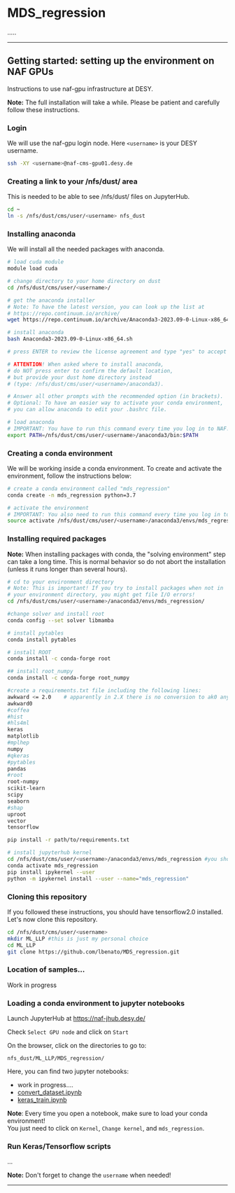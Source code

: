# MDS_regression

.....

-----

## Getting started: setting up the environment on NAF GPUs

Instructions to use naf-gpu infrastructure at DESY.

**Note:** The full installation will take a while. Please be patient and carefully follow these instructions.

### Login

We will use the naf-gpu login node. Here `<username>` is your DESY username.

```bash
ssh -XY <username>@naf-cms-gpu01.desy.de
```

### Creating a link to your /nfs/dust/ area

This is needed to be able to see /nfs/dust/ files on JupyterHub.

```bash
cd ~
ln -s /nfs/dust/cms/user/<username> nfs_dust
```

### Installing anaconda

We will install all the needed packages with anaconda.

```bash
# load cuda module
module load cuda

# change directory to your home directory on dust
cd /nfs/dust/cms/user/<username>/

# get the anaconda installer
# Note: To have the latest version, you can look up the list at
# https://repo.continuum.io/archive/
wget https://repo.continuum.io/archive/Anaconda3-2023.09-0-Linux-x86_64.sh

# install anaconda
bash Anaconda3-2023.09-0-Linux-x86_64.sh

# press ENTER to review the license agreement and type "yes" to accept

# ATTENTION! When asked where to install anaconda,
# do NOT press enter to confirm the default location,
# but provide your dust home directory instead
# (type: /nfs/dust/cms/user/<username>/anaconda3).

# Answer all other prompts with the recommended option (in brackets).
# Optional: To have an easier way to activate your conda environment,
# you can allow anaconda to edit your .bashrc file.

# load anaconda
# IMPORTANT: You have to run this command every time you log in to NAF!
export PATH=/nfs/dust/cms/user/<username>/anaconda3/bin:$PATH

```


### Creating a conda environment

We will be working inside a conda environment. To create and activate the environment, follow the instructions below:

```bash
# create a conda environment called "mds_regression"
conda create -n mds_regression python=3.7

# activate the environment
# IMPORTANT: You also need to run this command every time you log in to NAF!
source activate /nfs/dust/cms/user/<username>/anaconda3/envs/mds_regression
```

### Installing required packages

**Note:** When installing packages with conda, the "solving environment" step can take a long time. This is normal behavior so do not abort the installation (unless it runs longer than several hours).

```bash
# cd to your environment directory
# Note: This is important! If you try to install packages when not in
# your environment directory, you might get file I/O errors!
cd /nfs/dust/cms/user/<username>/anaconda3/envs/mds_regression/

#change solver and install root
conda config --set solver libmamba

# install pytables
conda install pytables

# install ROOT
conda install -c conda-forge root

## install root_numpy
conda install -c conda-forge root_numpy

#create a requirements.txt file including the following lines:
awkward <= 2.0    # apparently in 2.X there is no conversion to ak0 anymore
awkward0
#coffea
#hist
#hls4ml
keras
matplotlib
#mplhep
numpy
#qkeras
#pytables
pandas
#root
root-numpy
scikit-learn 
scipy
seaborn
#shap
uproot
vector
tensorflow

pip install -r path/to/requirements.txt

# install jupyterhub kernel
cd /nfs/dust/cms/user/<username>/anaconda3/envs/mds_regression #you should be here already, better to be sure
conda activate mds_regression
pip install ipykernel --user
python -m ipykernel install --user --name="mds_regression"
```

### Cloning this repository

If you followed these instructions, you should have tensorflow2.0 installed. Let's now clone this repository.

```bash
cd /nfs/dust/cms/user/<username>
mkdir ML_LLP #this is just my personal choice
cd ML_LLP
git clone https://github.com/lbenato/MDS_regression.git
```

### Location of samples...

Work in progress

### Loading a conda environment to jupyter notebooks

Launch JupyterHub at https://naf-jhub.desy.de/

Check `Select GPU node` and click on `Start`

On the browser, click on the directories to go to:

`nfs_dust/ML_LLP/MDS_regression/`

Here, you can find two jupyter notebooks:
- work in progress....
- [convert_dataset.ipynb](tf-keras/convert_dataset.ipynb)
- [keras_train.ipynb](tf-keras/keras_train.ipynb)

**Note**: Every time you open a notebook, make sure to load your conda environment!\
You just need to click on `Kernel`, `Change kernel`, and `mds_regression`.

### Run Keras/Tensorflow scripts
...

**Note:** Don't forget to change the `username` when needed!

------
